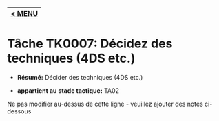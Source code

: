 |[< MENU](../README.md)|
|---|
# Tâche TK0007: Décidez des techniques (4DS etc.)

* **Résumé:** Décider des techniques (4DS etc.)

* **appartient au stade tactique:** TA02

Ne pas modifier au-dessus de cette ligne - veuillez ajouter des notes ci-dessous